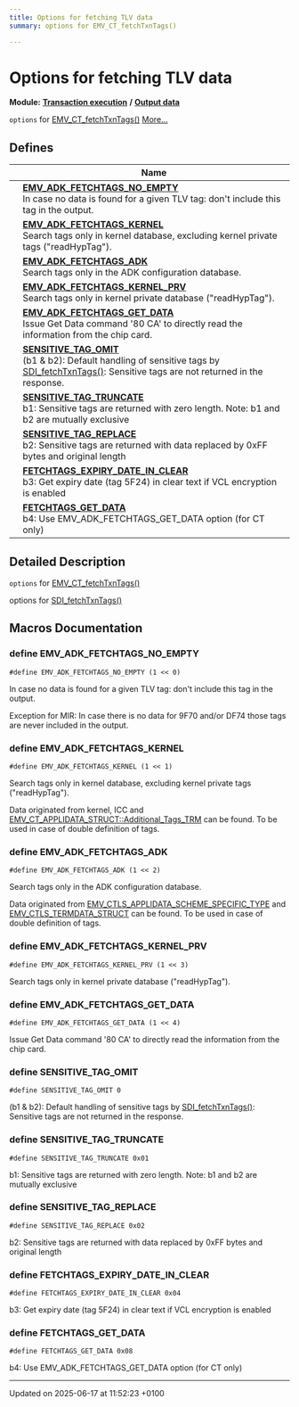 ```yaml
---
title: Options for fetching TLV data
summary: options for EMV_CT_fetchTxnTags()

---
```


# Options for fetching TLV data

**Module:** **[Transaction execution](group___a_d_k___t_r_x___e_x_e_c.md)** **/** **[Output data](group___d_e_f___f_l_o_w___o_u_t_p_u_t.md)**

`options` for [EMV_CT_fetchTxnTags()](group___f_u_n_c___f_l_o_w.md#function-emv-ct-fetchtxntags) [More...](#detailed-description)

## Defines

|                | Name           |
| -------------- | -------------- |
|  | **[EMV_ADK_FETCHTAGS_NO_EMPTY](group___f_e_t_c_h___t_a_g_s___o_p_t_i_o_n_s.md#define-emv-adk-fetchtags-no-empty)** <br>In case no data is found for a given TLV tag: don't include this tag in the output.  |
|  | **[EMV_ADK_FETCHTAGS_KERNEL](group___f_e_t_c_h___t_a_g_s___o_p_t_i_o_n_s.md#define-emv-adk-fetchtags-kernel)** <br>Search tags only in kernel database, excluding kernel private tags ("readHypTag").  |
|  | **[EMV_ADK_FETCHTAGS_ADK](group___f_e_t_c_h___t_a_g_s___o_p_t_i_o_n_s.md#define-emv-adk-fetchtags-adk)** <br>Search tags only in the ADK configuration database.  |
|  | **[EMV_ADK_FETCHTAGS_KERNEL_PRV](group___f_e_t_c_h___t_a_g_s___o_p_t_i_o_n_s.md#define-emv-adk-fetchtags-kernel-prv)** <br>Search tags only in kernel private database ("readHypTag").  |
|  | **[EMV_ADK_FETCHTAGS_GET_DATA](group___f_e_t_c_h___t_a_g_s___o_p_t_i_o_n_s.md#define-emv-adk-fetchtags-get-data)** <br>Issue Get Data command '80 CA' to directly read the information from the chip card.  |
|  | **[SENSITIVE_TAG_OMIT](group___f_e_t_c_h___t_a_g_s___o_p_t_i_o_n_s.md#define-sensitive-tag-omit)** <br>(b1 & b2): Default handling of sensitive tags by [SDI_fetchTxnTags()](): Sensitive tags are not returned in the response.  |
|  | **[SENSITIVE_TAG_TRUNCATE](group___f_e_t_c_h___t_a_g_s___o_p_t_i_o_n_s.md#define-sensitive-tag-truncate)** <br>b1: Sensitive tags are returned with zero length. Note: b1 and b2 are mutually exclusive  |
|  | **[SENSITIVE_TAG_REPLACE](group___f_e_t_c_h___t_a_g_s___o_p_t_i_o_n_s.md#define-sensitive-tag-replace)** <br>b2: Sensitive tags are returned with data replaced by 0xFF bytes and original length  |
|  | **[FETCHTAGS_EXPIRY_DATE_IN_CLEAR](group___f_e_t_c_h___t_a_g_s___o_p_t_i_o_n_s.md#define-fetchtags-expiry-date-in-clear)** <br>b3: Get expiry date (tag 5F24) in clear text if VCL encryption is enabled  |
|  | **[FETCHTAGS_GET_DATA](group___f_e_t_c_h___t_a_g_s___o_p_t_i_o_n_s.md#define-fetchtags-get-data)** <br>b4: Use EMV_ADK_FETCHTAGS_GET_DATA option (for CT only)  |

## Detailed Description

`options` for [EMV_CT_fetchTxnTags()](group___f_u_n_c___f_l_o_w.md#function-emv-ct-fetchtxntags)

options for [SDI_fetchTxnTags()](sdi__data_8h.md#function-sdi-fetchtxntags)




## Macros Documentation

### define EMV_ADK_FETCHTAGS_NO_EMPTY

```
#define EMV_ADK_FETCHTAGS_NO_EMPTY (1 << 0)
```

In case no data is found for a given TLV tag: don't include this tag in the output. 

Exception for MIR: In case there is no data for 9F70 and/or DF74 those tags are never included in the output. 


### define EMV_ADK_FETCHTAGS_KERNEL

```
#define EMV_ADK_FETCHTAGS_KERNEL (1 << 1)
```

Search tags only in kernel database, excluding kernel private tags ("readHypTag"). 

Data originated from kernel, ICC and [EMV_CT_APPLIDATA_STRUCT::Additional_Tags_TRM](struct_e_m_v___c_t___a_p_p_l_i_d_a_t_a___s_t_r_u_c_t.md#variable-additional-tags-trm) can be found. To be used in case of double definition of tags. 


### define EMV_ADK_FETCHTAGS_ADK

```
#define EMV_ADK_FETCHTAGS_ADK (1 << 2)
```

Search tags only in the ADK configuration database. 

Data originated from [EMV_CTLS_APPLIDATA_SCHEME_SPECIFIC_TYPE](group___d_e_f___c_o_n_f___a_p_p_l_i.md#typedef-emv-ctls-applidata-scheme-specific-type) and [EMV_CTLS_TERMDATA_STRUCT](struct_e_m_v___c_t_l_s___t_e_r_m_d_a_t_a___s_t_r_u_c_t.md) can be found. To be used in case of double definition of tags. 


### define EMV_ADK_FETCHTAGS_KERNEL_PRV

```
#define EMV_ADK_FETCHTAGS_KERNEL_PRV (1 << 3)
```

Search tags only in kernel private database ("readHypTag"). 

### define EMV_ADK_FETCHTAGS_GET_DATA

```
#define EMV_ADK_FETCHTAGS_GET_DATA (1 << 4)
```

Issue Get Data command '80 CA' to directly read the information from the chip card. 

### define SENSITIVE_TAG_OMIT

```
#define SENSITIVE_TAG_OMIT 0
```

(b1 & b2): Default handling of sensitive tags by [SDI_fetchTxnTags()](): Sensitive tags are not returned in the response. 

### define SENSITIVE_TAG_TRUNCATE

```
#define SENSITIVE_TAG_TRUNCATE 0x01
```

b1: Sensitive tags are returned with zero length. Note: b1 and b2 are mutually exclusive 

### define SENSITIVE_TAG_REPLACE

```
#define SENSITIVE_TAG_REPLACE 0x02
```

b2: Sensitive tags are returned with data replaced by 0xFF bytes and original length 

### define FETCHTAGS_EXPIRY_DATE_IN_CLEAR

```
#define FETCHTAGS_EXPIRY_DATE_IN_CLEAR 0x04
```

b3: Get expiry date (tag 5F24) in clear text if VCL encryption is enabled 

### define FETCHTAGS_GET_DATA

```
#define FETCHTAGS_GET_DATA 0x08
```

b4: Use EMV_ADK_FETCHTAGS_GET_DATA option (for CT only) 



-------------------------------

Updated on 2025-06-17 at 11:52:23 +0100